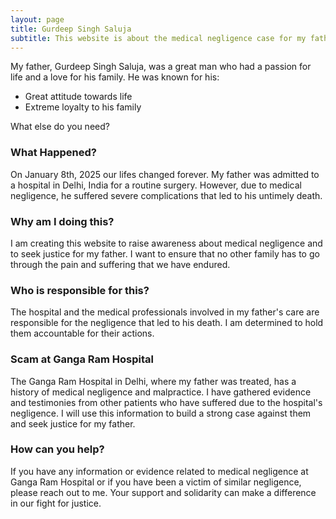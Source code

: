 ```yaml
---
layout: page
title: Gurdeep Singh Saluja
subtitle: This website is about the medical negligence case for my father Gurdeep Singh Saluja (54 years old) who was a victim of medical negligence in Delhi, India.
---
```


My father, Gurdeep Singh Saluja, was a great man who had a passion for life and a love for his family. He was known for his:

- Great attitude towards life
- Extreme loyalty to his family

What else do you need?

### What Happened?

On January 8th, 2025 our lifes changed forever. My father was admitted to a hospital in Delhi, India for a routine surgery. However, due to medical negligence, he suffered severe complications that led to his untimely death.

### Why am I doing this?

I am creating this website to raise awareness about medical negligence and to seek justice for my father. I want to ensure that no other family has to go through the pain and suffering that we have endured.

### Who is responsible for this?

The hospital and the medical professionals involved in my father's care are responsible for the negligence that led to his death. I am determined to hold them accountable for their actions.

### Scam at Ganga Ram Hospital

The Ganga Ram Hospital in Delhi, where my father was treated, has a history of medical negligence and malpractice. I have gathered evidence and testimonies from other patients who have suffered due to the hospital's negligence. I will use this information to build a strong case against them and seek justice for my father.

### How can you help?
If you have any information or evidence related to medical negligence at Ganga Ram Hospital or if you have been a victim of similar negligence, please reach out to me. Your support and solidarity can make a difference in our fight for justice.